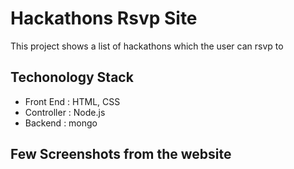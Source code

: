 # Hackathons Rsvp Site
This project shows a list of hackathons which the user can rsvp to

## Techonology Stack
* Front End : HTML, CSS
* Controller : Node.js
* Backend : mongo

## Few Screenshots from the website

